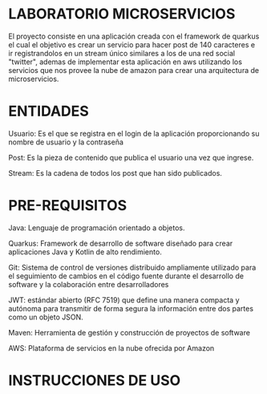 # LABORATORIO MICROSERVICIOS
El proyecto consiste en una aplicación creada con el framework de quarkus el cual el objetivo es crear un servicio para hacer post de 140 caracteres e ir registrandolos en un stream único similares a los de una red social "twitter", ademas de implementar esta aplicación en aws utilizando los servicios que nos provee la nube de amazon para crear una arquitectura de microservicios.

# ENTIDADES
Usuario: Es el que se registra en el login de la aplicación proporcionando su nombre de usuario y la contraseña

Post: Es la pieza de contenido que publica el usuario una vez que ingrese.

Stream: Es la cadena de todos los post que han sido publicados.

# PRE-REQUISITOS

Java: Lenguaje de programación orientado a objetos.

Quarkus: Framework de desarrollo de software diseñado para crear aplicaciones Java y Kotlin de alto rendimiento.

Git: Sistema de control de versiones distribuido ampliamente utilizado para el seguimiento de cambios en el código fuente durante el desarrollo de software y la colaboración entre desarrolladores

JWT: estándar abierto (RFC 7519) que define una manera compacta y autónoma para transmitir de forma segura la información entre dos partes como un objeto JSON.

Maven:  Herramienta de gestión y construcción de proyectos de software

AWS:  Plataforma de servicios en la nube ofrecida por Amazon

# INSTRUCCIONES DE USO

